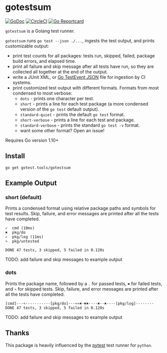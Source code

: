 # gotestsum

[![GoDoc](https://godoc.org/gotest.tools/gotestsum?status.svg)](https://godoc.org/gotest.tools/gotestsum)
[![CircleCI](https://circleci.com/gh/gotestyourself/gotestsum/tree/master.svg?style=shield)](https://circleci.com/gh/gotestyourself/gotestsum/tree/master)
[![Go Reportcard](https://goreportcard.com/badge/gotest.tools/gotestsum)](https://goreportcard.com/report/gotest.tools/gotestsum)

`gotestsum` is a Golang test runner.

`gotestsum` runs `go test --json ./...`, ingests the test output, and prints
customizable output:
 * print test counts for all packages: tests run, skipped, failed, package build
   errors, and elapsed time.
 * print all failure and skip message after all tests have run, so
   they are collected all together at the end of the output.
 * write a JUnit  XML, or
   [Go TestEvent JSON](https://golang.org/cmd/test2json/#hdr-Output_Format)
   file for ingestion by CI systems.
 * print customized test output with different formats. Formats from most condensed to most
   verbose:
   * `dots` - prints one character per test.
   * `short` - prints a line for each test package (a more condensed version of the
       `go test` default output).
   * `standard-quiet` - prints the default `go test` format.
   * `short-verbose` - prints a line for each test and package.
   * `standard-verbose` - prints the standard `go test -v` format.
   * want some other format? Open an issue!

Requires Go version 1.10+

## Install

    go get gotest.tools/gotestsum

## Example Output

### short (default)

Prints a condensed format using relative package paths and symbols for test
results.  Skip, failure, and error messages are printed after all the tests
have completed.

```
✓  cmd (10ms)
✖  pkg/do
✓  pkg/log (11ms)
↷  pkg/untested

DONE 47 tests, 3 skipped, 5 failed in 0.120s
```

TODO: add failure and skip messages to example output

### dots

Prints the package name, followed by a `.` for passed tests, `✖` for failed
tests, and `↷` for skipped tests. Skip, failure, and error messages are printed
after all the tests have completed.

```
[cmd]···↷···········[pkg/do]···↷↷✖·✖✖····✖··✖····[pkg/log]········
DONE 47 tests, 3 skipped, 5 failed in 0.120s
```

TODO: add failure and skip messages to example output


## Thanks

This package is heavily influenced by the [pytest](https://docs.pytest.org) test runner for `python`.
